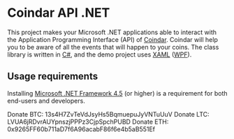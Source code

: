 # Coindar API .NET
This project makes your Microsoft .NET applications able to interact with the Application Programming Interface (API) of [Coindar][Coindar].
Coindar will help you to be aware of all the events that will happen to your coins.
The class library is written in [C#][C#], and the demo project uses [XAML][XAML] ([WPF][WPF]).

[Coindar]: https://coindar.org
[C#]: http://wikipedia.org/wiki/C_Sharp_%28programming_language%29
[XAML]: http://wikipedia.org/wiki/XAML
[WPF]: http://wikipedia.org/wiki/Windows_Presentation_Foundation

## Usage requirements
Installing [Microsoft .NET Framework 4.5] (or higher) is a requirement for both end-users and developers.

[Microsoft .NET Framework 4.5]: http://www.microsoft.com/download/details.aspx?id=30653

Donate BTC: 13s4H7ZvTeVdJsyHs5BqmuepuJyVNTuUuV
Donate LTC: LVUA6jRDvrAUYpnszjPPPz3CjpSpchPUBD
Donate ETH: 0x9265FF60b711aD7f6A96acabF86f6e4b5aB551Ef